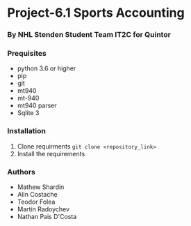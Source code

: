 # Project-6.1 Sports Accounting
### By NHL Stenden Student Team IT2C for Quintor

<h3> Prequisites </h3>

* python 3.6 or higher
* pip
* git
* mt940 
* mt-940
* mt940 parser
* Sqlite 3


<h3> Installation </h3>

1. Clone requirments
    `git clone <repository_link>` 
2. Install the requirements

<h3> Authors </h3>
    
* Mathew Shardin
* Alin Costache
* Teodor Folea
* Martin Radoychev
* Nathan Pais D'Costa



